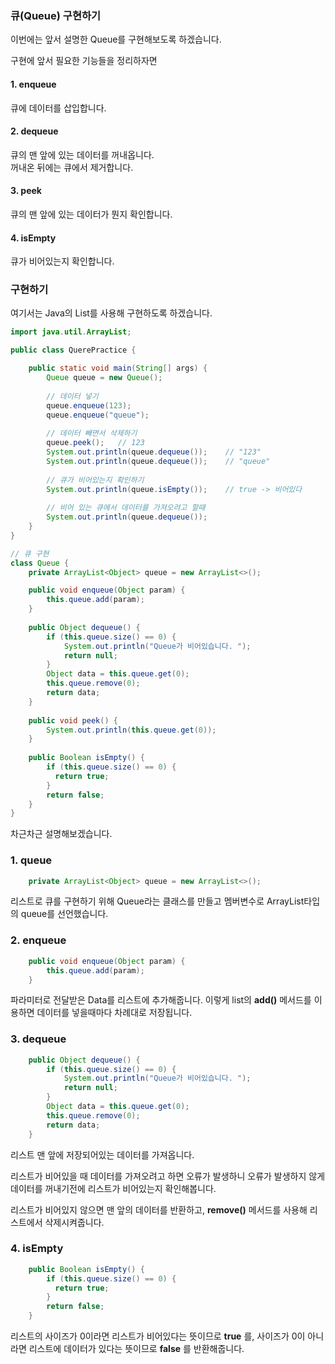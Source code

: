 ### 큐(Queue) 구현하기

이번에는 앞서 설명한 Queue를 구현해보도록 하겠습니다.

구현에 앞서 필요한 기능들을 정리하자면

#### 1. enqueue


큐에 데이터를 삽입합니다.
#### 2. dequeue

큐의 맨 앞에 있는 데이터를 꺼내옵니다.  
꺼내온 뒤에는 큐에서 제거합니다.
#### 3. peek

큐의 맨 앞에 있는 데이터가 뭔지 확인합니다.
#### 4. isEmpty

큐가 비어있는지 확인합니다.

### 구현하기

여기서는 Java의 List를 사용해 구현하도록 하겠습니다. 

```java
import java.util.ArrayList;

public class QuerePractice {

	public static void main(String[] args) {
		Queue queue = new Queue();
		
		// 데이터 넣기
		queue.enqueue(123);
		queue.enqueue("queue");
		
		// 데이터 빼면서 삭제하기
		queue.peek();	// 123
		System.out.println(queue.dequeue());	// "123"
		System.out.println(queue.dequeue());	// "queue"
		
		// 큐가 비어있는지 확인하기
		System.out.println(queue.isEmpty());	// true -> 비어있다
		
		// 비어 있는 큐에서 데이터를 가져오려고 할때
		System.out.println(queue.dequeue());
	}
}

// 큐 구현
class Queue {
	private ArrayList<Object> queue = new ArrayList<>();

	public void enqueue(Object param) {
		this.queue.add(param);
	}
	
	public Object dequeue() {
		if (this.queue.size() == 0) {
			System.out.println("Queue가 비어있습니다. ");
			return null;
		}
		Object data = this.queue.get(0);
		this.queue.remove(0);
		return data;
	}
	
	public void peek() {
		System.out.println(this.queue.get(0));
	}
	
	public Boolean isEmpty() {
	    if (this.queue.size() == 0) {
	      return true;
	    }
	    return false;
	}
}
```

차근차근 설명해보겠습니다. 

### 1. queue
```java
	private ArrayList<Object> queue = new ArrayList<>();
```
리스트로 큐를 구현하기 위해 Queue라는 클래스를 만들고 
멤버변수로 ArrayList타입의 queue를 선언했습니다. 

### 2. enqueue
```java
	public void enqueue(Object param) {
		this.queue.add(param);
	}
```
파라미터로 전달받은 Data를 리스트에 추가해줍니다. 
이렇게 list의 __add()__ 메서드를 이용하면 데이터를 넣을때마다 차례대로 저장됩니다. 


### 3. dequeue
```java
	public Object dequeue() {
		if (this.queue.size() == 0) {
			System.out.println("Queue가 비어있습니다. ");
			return null;
		}
		Object data = this.queue.get(0);
		this.queue.remove(0);
		return data;
	}
```
리스트 맨 앞에 저장되어있는 데이터를 가져옵니다. 

리스트가 비어있을 때 데이터를 가져오려고 하면 오류가 발생하니 오류가 발생하지 않게 데이터를 꺼내기전에 리스트가 비어있는지 확인해봅니다.

리스트가 비어있지 않으면 맨 앞의 데이터를 반환하고, 
__remove()__ 메서드를 사용해 리스트에서 삭제시켜줍니다.

### 4. isEmpty
```java
	public Boolean isEmpty() {
	    if (this.queue.size() == 0) {
	      return true;
	    }
	    return false;
	}
```
리스트의 사이즈가 0이라면 리스트가 비어있다는 뜻이므로
__true__ 를, 사이즈가 0이 아니라면 리스트에 데이터가 있다는 뜻이므로 __false__ 를 반환해줍니다.
